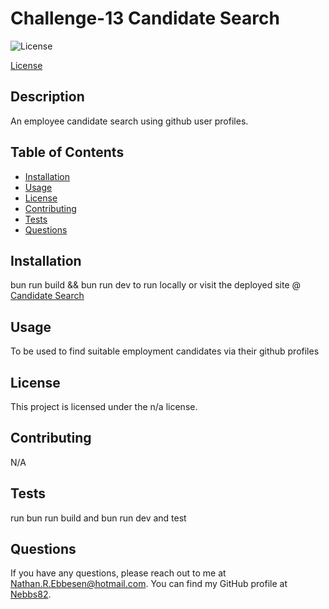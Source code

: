 # Challenge-13 Candidate Search
  
![License](https://img.shields.io/badge/license-n/a-blue.svg)

[License](https://opensource.org/licenses/n/a)


## Description
An employee candidate search using github user profiles.

## Table of Contents
- [Installation](#installation)
- [Usage](#usage)
- [License](#license)
- [Contributing](#contributing)
- [Tests](#tests)
- [Questions](#questions)

## Installation
bun run build && bun run dev to run locally or visit the deployed site @ [Candidate Search](https://candidatesearchbcs.netlify.app/)

## Usage
To be used to find suitable employment candidates via their github profiles

## License
This project is licensed under the n/a license.

## Contributing
N/A

## Tests
run bun run build and bun run dev and test

## Questions
If you have any questions, please reach out to me at [Nathan.R.Ebbesen@hotmail.com](mailto:Nathan.R.Ebbesen@hotmail.com).
You can find my GitHub profile at [Nebbs82](https://github.com/Nebbs82).
